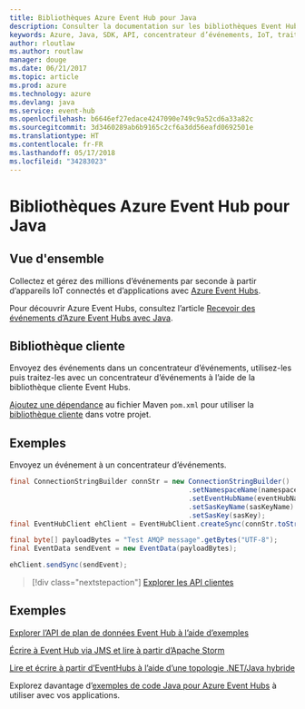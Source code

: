 ```yaml
---
title: Bibliothèques Azure Event Hub pour Java
description: Consulter la documentation sur les bibliothèques Event Hub Java
keywords: Azure, Java, SDK, API, concentrateur d’événements, IoT, traitement de flux
author: rloutlaw
ms.author: routlaw
manager: douge
ms.date: 06/21/2017
ms.topic: article
ms.prod: azure
ms.technology: azure
ms.devlang: java
ms.service: event-hub
ms.openlocfilehash: b6646ef27edace4247090e749c9a52cd6a33a82c
ms.sourcegitcommit: 3d3460289ab6b9165c2cf6a3dd56eafd0692501e
ms.translationtype: HT
ms.contentlocale: fr-FR
ms.lasthandoff: 05/17/2018
ms.locfileid: "34283023"
---
```

# <a name="azure-event-hub-libraries-for-java"></a>Bibliothèques Azure Event Hub pour Java

## <a name="overview"></a>Vue d'ensemble

Collectez et gérez des millions d’événements par seconde à partir d’appareils IoT connectés et d’applications avec [Azure Event Hubs](/azure/event-hubs/event-hubs-what-is-event-hubs).

Pour découvrir Azure Event Hubs, consultez l’article [Recevoir des événements d’Azure Event Hubs avec Java](/azure/event-hubs/event-hubs-java-get-started-receive-eph).


## <a name="client-library"></a>Bibliothèque cliente

Envoyez des événements dans un concentrateur d’événements, utilisez-les puis traitez-les avec un concentrateur d’événements à l’aide de la bibliothèque cliente Event Hubs.

[Ajoutez une dépendance](https://maven.apache.org/guides/getting-started/index.html#How_do_I_use_external_dependencies) au fichier Maven `pom.xml` pour utiliser la [bibliothèque cliente](https://mvnrepository.com/artifact/com.microsoft.azure/azure-eventhubs) dans votre projet.
 

## <a name="example"></a>Exemples

Envoyez un événement à un concentrateur d’événements.

```java
final ConnectionStringBuilder connStr = new ConnectionStringBuilder()
                                            .setNamespaceName(namespaceName)
                                            .setEventHubName(eventHubName)
                                            .setSasKeyName(sasKeyName)
                                            .setSasKey(sasKey);
final EventHubClient ehClient = EventHubClient.createSync(connStr.toString());

final byte[] payloadBytes = "Test AMQP message".getBytes("UTF-8");
final EventData sendEvent = new EventData(payloadBytes);

ehClient.sendSync(sendEvent);
```


> [!div class="nextstepaction"]
> [Explorer les API clientes](/java/api/overview/azure/eventhubs/client)



## <a name="samples"></a>Exemples

[Explorer l’API de plan de données Event Hub à l’aide d’exemples][1]

[Écrire à Event Hub via JMS et lire à partir d’Apache Storm][2]

[Lire et écrire à partir d’EventHubs à l’aide d’une topologie .NET/Java hybride][3] 

[1]: https://github.com/Azure/azure-event-hubs/tree/master/samples/Java
[2]: https://github.com/Azure-Samples/event-hubs-java-storm-sender-jms-receiver
[3]: https://github.com/Azure-Samples/hdinsight-dotnet-java-storm-eventhub

Explorez davantage d’[exemples de code Java pour Azure Event Hubs](https://azure.microsoft.com/resources/samples/?platform=java&term=event) à utiliser avec vos applications.

